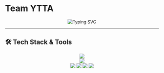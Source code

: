 <h1>Team YTTA</h1>
<!-- Typing Text -->
<p align="center">
  <a>
    <img src="https://readme-typing-svg.demolab.com?font=Fira+Code&pause=1000&color=FF5E00&center=true&vCenter=true&width=600&lines=Hi%2C+We+are+APP+Developer;Laravel;JavaScript/react;Flutter;Kotlin" alt="Typing SVG" />
  </a>
</p>

---


## 🛠️ Tech Stack & Tools

<p align="center">
  <!-- Frameworks & Tools -->
  <img src="https://skillicons.dev/icons?i=flutter,kotlin,laravel,firebase,n8n,figma" /><br/>
  <!-- Programming Languages -->
  <img src="https://skillicons.dev/icons?i=php,python,html,css,js" /><br/>
  <!-- Design Tools -->
  <img src="https://img.shields.io/badge/CorelDraw-46A247?style=for-the-badge&logo=coreldraw&logoColor=white" />
  <img src="https://img.shields.io/badge/Adobe%20Photoshop-31A8FF?style=for-the-badge&logo=adobephotoshop&logoColor=white" />
  <img src="https://img.shields.io/badge/Adobe%20Illustrator-FF9A00?style=for-the-badge&logo=adobeillustrator&logoColor=white" />
  <img src="https://img.shields.io/badge/Inkscape-000000?style=for-the-badge&logo=Inkscape&logoColor=white" />
</p>
